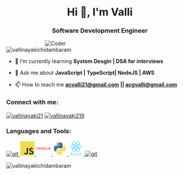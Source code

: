 <h1 align="center">Hi 👋, I'm Valli</h1>
<h3 align="center">Software Development Engineer</h3>

<img align = "right" alt = "Coder" width = "400" src = "https://media.tenor.com/S59bPkT0pqcAAAAC/programming.gif">

<p align="left"> <img src="https://komarev.com/ghpvc/?username=vallinayakichidambaram&label=Profile%20views&color=0e75b6&style=flat" alt="vallinayakichidambaram" /> </p>

- 🌱 I’m currently learning **System Desgin | DSA for interviews**

- 💬 Ask me about **JavaScript | TypeScript| NodeJS | AWS**

- 📫 How to reach me **acvalli21@gmail.com || acgvalli@gmail.com**

<h3 align="left">Connect with me:</h3>
<p align="left">
<a href="https://twitter.com/vallinayaki21" target="blank"><img align="center" src="https://raw.githubusercontent.com/rahuldkjain/github-profile-readme-generator/master/src/images/icons/Social/twitter.svg" alt="vallinayaki21" height="30" width="40" /></a>
<a href="https://www.instagram.com/vallinayaki219" target="blank"><img align="center" src="https://static.cdninstagram.com/rsrc.php/v3/yI/r/VsNE-OHk_8a.png" alt="vallinayaki219" height="30" width="40" /></a>
</p>

<h3 align="left">Languages and Tools:</h3>
<p align="left"> <a href="https://git-scm.com/" target="_blank" rel="noreferrer"> <img src="https://www.vectorlogo.zone/logos/git-scm/git-scm-icon.svg" alt="git" width="40" height="40"/> </a> <a href="https://developer.mozilla.org/en-US/docs/Web/JavaScript" target="_blank" rel="noreferrer"> <img src="https://raw.githubusercontent.com/devicons/devicon/master/icons/javascript/javascript-original.svg" alt="javascript" width="40" height="40"/> </a> <a href="https://www.oracle.com/" target="_blank" rel="noreferrer"> <img src="https://raw.githubusercontent.com/devicons/devicon/master/icons/oracle/oracle-original.svg" alt="oracle" width="40" height="40"/> </a> <a href="https://www.python.org" target="_blank" rel="noreferrer"> <img src="https://raw.githubusercontent.com/devicons/devicon/master/icons/python/python-original.svg" alt="python" width="40" height="40"/> </a> <a href="https://reactjs.org/" target="_blank" rel="noreferrer"> <img src="https://raw.githubusercontent.com/devicons/devicon/master/icons/react/react-original-wordmark.svg" alt="react" width="40" height="40"/> </a><a href="https://graphql.org/" target="_blank" rel="noreferrer"> <img src="https://graphql.org/img/logo.svg" alt="git" width="40" height="40"/> </a> </p>


<p><img align="center" src="https://github-readme-streak-stats.herokuapp.com/?user=vallinayakichidambaram&" alt="vallinayakichidambaram" /></p>

